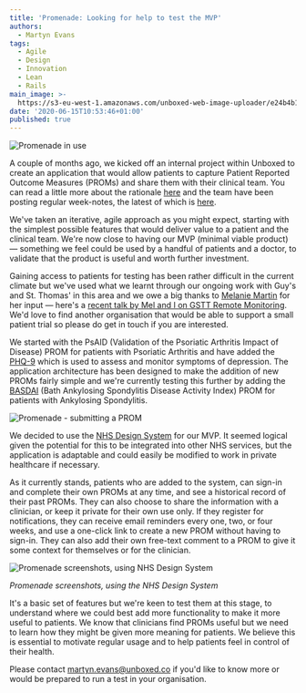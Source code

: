 ```yaml
---
title: 'Promenade: Looking for help to test the MVP'
authors:
  - Martyn Evans
tags:
  - Agile
  - Design
  - Innovation
  - Lean
  - Rails
main_image: >-
  https://s3-eu-west-1.amazonaws.com/unboxed-web-image-uploader/e24b4b1e19fe0670f82b7c563722d5ab.jpg
date: '2020-06-15T10:53:46+01:00'
published: true
---
```

![Promenade in use](https://s3-eu-west-1.amazonaws.com/unboxed-web-image-uploader/e24b4b1e19fe0670f82b7c563722d5ab.jpg)

A couple of months ago, we kicked off an internal project within Unboxed to create an application that would allow patients to capture Patient Reported Outcome Measures (PROMs) and share them with their clinical team. You can read a little more about the rationale [here](https://unboxed.co/blog/using-patient-reported-outcome-measures-proms-to-keep-patients-safe/) and the team have been posting regular week-notes, the latest of which is [here](https://unboxed.co/blog/promenade-weeknotes-6/).

We've taken an iterative, agile approach as you might expect, starting with the simplest possible features that would deliver value to a patient and the clinical team. We're now close to having our MVP (minimal viable product) — something we feel could be used by a handful of patients and a doctor, to validate that the product is useful and worth further investment.

Gaining access to patients for testing has been rather difficult in the current climate but we've used what we learnt through our ongoing work with Guy's and St. Thomas' in this area and we owe a big thanks to [Melanie Martin](https://twitter.com/melrheum) for her input — here's a [recent talk by Mel and I on GSTT Remote Monitoring](https://vimeo.com/421105181). We'd love to find another organisation that would be able to support a small patient trial so please do get in touch if you are interested.

We started with the PsAID (Validation of the Psoriatic Arthritis Impact of Disease) PROM for patients with Psoriatic Arthritis and have added the [PHQ-9](https://patient.info/doctor/patient-health-questionnaire-phq-9) which is used to assess and monitor symptoms of depression. The application architecture has been designed to make the addition of new PROMs fairly simple and we're currently testing this further by adding the [BASDAI](https://en.wikipedia.org/wiki/BASDAI) (Bath Ankylosing Spondylitis Disease Activity Index) PROM for patients with Ankylosing Spondylitis.

![Promenade - submitting a PROM](https://s3-eu-west-1.amazonaws.com/unboxed-web-image-uploader/01b18f738f8b2c76091330f533121d72.png)

We decided to use the [NHS Design System](https://service-manual.nhs.uk/design-system) for our MVP. It seemed logical given the potential for this to be integrated into other NHS services, but the application is adaptable and could easily be modified to work in private healthcare if necessary.

As it currently stands, patients who are added to the system, can sign-in and complete their own PROMs at any time, and see a historical record of their past PROMs. They can also choose to share the information with a clinician, or keep it private for their own use only. If they register for notifications, they can receive email reminders every one, two, or four weeks, and use a one-click link to create a new PROM without having to sign-in. They can also add their own free-text comment to a PROM to give it some context for themselves or for the clinician.

![Promenade screenshots, using NHS Design System](https://s3-eu-west-1.amazonaws.com/unboxed-web-image-uploader/483c1887daf1caf13f2fa5233d1ec006.jpg)

<i>Promenade screenshots, using the NHS Design System</i>

It's a basic set of features but we're keen to test them at this stage, to understand where we could best add more functionality to make it more useful to patients. We know that clinicians find PROMs useful but we need to learn how they might be given more meaning for patients. We believe this is essential to motivate regular usage and to help patients feel in control of their health.

Please contact martyn.evans@unboxed.co if you'd like to know more or would be prepared to run a test in your organisation.
